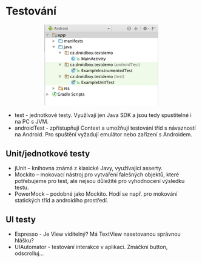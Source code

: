 # Testování
<div style="text-align: center;">
    <img src="./img/10-structure.png" alt="Anonymní třída" style="max-width: 300px;" />
</div>

* test - jednotkové testy. Využívají jen Java SDK a jsou tedy spustitelné i na PC s JVM. 
* androidTest - zpřístupňují Context a umožňují testování tříd s návazností na Android. Pro spuštění vyžadují emulátor nebo zařízení s Androidem.


## Unit/jednotkové testy
* jUnit – knihovna známá z klasické Javy, využívající asserty.
* Mockito – mokovací nástroj pro vytváření falešných objektů, které potřebujeme pro test, ale nejsou důležité pro vyhodnocení výsledku testu.
* PowerMock – podobné jako Mockito. Hodí se např. pro mokování statických tříd a androidího prostředí.

## UI testy
* Espresso - Je View viditelný? Má TextView nasetovanou správnou hlášku?
* UIAutomator - testování interakce v aplikaci. Zmáčkni button, odscrolluj...
